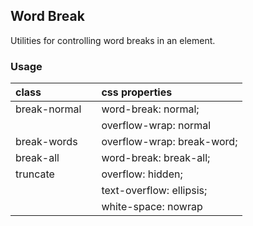## Word Break

Utilities for controlling word breaks in an element.

### Usage

| class |   | css properties |
|:--|:--|:--|
| break-normal |  | word-break: normal; |
|  |  | overflow-wrap: normal |
| break-words |  | overflow-wrap: break-word; |
| break-all |  | word-break: break-all; 
| truncate |  | overflow: hidden; |
|  |  | text-overflow: ellipsis; |
|  |  | white-space: nowrap |
